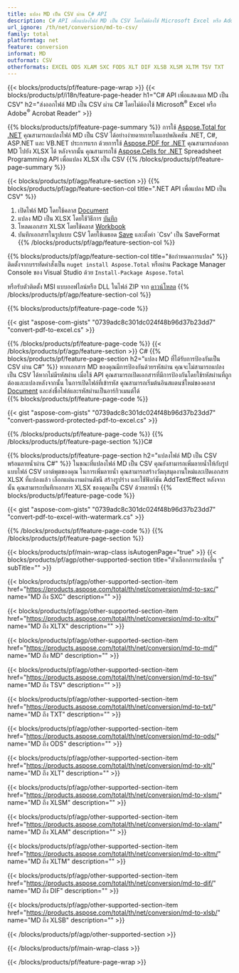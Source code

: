 ```yaml
---
title: แปลง MD เป็น CSV ผ่าน C# API
description: C# API เพื่อแปลงไฟล์ MD เป็น CSV โดยไม่ต้องใช้ Microsoft Excel หรือ Adobe Reader
url_ignore: /th/net/conversion/md-to-csv/
family: total
platformtag: net
feature: conversion
informat: MD
outformat: CSV
otherformats: EXCEL ODS XLAM SXC FODS XLT DIF XLSB XLSM XLTM TSV TXT
---
```

{{< blocks/products/pf/feature-page-wrap >}}
{{< blocks/products/pf/i18n/feature-page-header h1="C# API เพื่อแสดงผล MD เป็น CSV" h2="ส่งออกไฟล์ MD เป็น CSV ผ่าน C# โดยไม่ต้องใช้ Microsoft<sup>&reg;</sup> Excel หรือ Adobe<sup>&reg;</sup> Acrobat Reader" >}}

{{% blocks/products/pf/feature-page-summary %}}
การใช้ [Aspose.Total for .NET](https://products.aspose.com/total/net/) คุณสามารถแปลงไฟล์ MD เป็น CSV ได้อย่างง่ายดายภายในแอปพลิเคชัน .NET, C#, ASP.NET และ VB.NET ประการแรก ด้วยการใช้ [Aspose.PDF for .NET](https://products.aspose.com/pdf/net/) คุณสามารถส่งออก MD ไปยัง XLSX ได้ หลังจากนั้น คุณสามารถใช้ [Aspose.Cells for .NET](https://products.aspose.com/cells/net/) Spreadsheet Programming API เพื่อแปลง XLSX เป็น CSV
{{% /blocks/products/pf/feature-page-summary  %}}

{{< blocks/products/pf/agp/feature-section >}}
{{% blocks/products/pf/agp/feature-section-col title=".NET API เพื่อแปลง MD เป็น CSV" %}}
1. เปิดไฟล์ MD โดยใช้คลาส [Document](https://reference.aspose.com/pdf/net/aspose.pdf/document)
2. แปลง MD เป็น XLSX โดยใช้วิธีการ [บันทึก](https://reference.aspose.com/pdf/net/aspose.pdf.document/save/methods/5)
3. โหลดเอกสาร XLSX โดยใช้คลาส [Workbook](https://reference.aspose.com/cells/net/aspose.cells/workbook)
4. บันทึกเอกสารในรูปแบบ CSV โดยใช้เมธอด [Save](https://reference.aspose.com/cells/net/aspose.cells.workbook/save/methods/4) และตั้งค่า `Csv' เป็น SaveFormat
{{% /blocks/products/pf/agp/feature-section-col %}}

{{% blocks/products/pf/agp/feature-section-col title="ข้อกำหนดการแปลง" %}}
ติดตั้งจากบรรทัดคำสั่งเป็น ```nuget install Aspose.Total``` หรือผ่าน Package Manager Console ของ Visual Studio ด้วย ```Install-Package Aspose.Total```

หรือรับตัวติดตั้ง MSI แบบออฟไลน์หรือ DLL ในไฟล์ ZIP จาก [ดาวน์โหลด](https://releases.aspose.comtotal/net)
{{% /blocks/products/pf/agp/feature-section-col %}}

{{% blocks/products/pf/feature-page-code %}}

{{< gist "aspose-com-gists" "0739adc8c301dc024f48b96d37b23dd7" "convert-pdf-to-excel.cs" >}}


{{% /blocks/products/pf/feature-page-code %}}
{{< /blocks/products/pf/agp/feature-section >}}
C#
{{% blocks/products/pf/feature-page-section  h2="แปลง MD ที่ได้รับการป้องกันเป็น CSV ผ่าน C#" %}}
หากเอกสาร MD ของคุณมีการป้องกันด้วยรหัสผ่าน คุณจะไม่สามารถแปลงเป็น CSV ได้หากไม่มีรหัสผ่าน เมื่อใช้ API คุณสามารถเปิดเอกสารที่มีการป้องกันโดยใช้รหัสผ่านที่ถูกต้องและแปลงหลังจากนั้น ในการเปิดไฟล์ที่เข้ารหัส คุณสามารถเริ่มต้นอินสแตนซ์ใหม่ของคลาส [Document](https://reference.aspose.com/pdf/net/aspose.pdf/document) และส่งชื่อไฟล์และรหัสผ่านเป็นอาร์กิวเมนต์ได้  
{{% blocks/products/pf/feature-page-code %}}

{{< gist "aspose-com-gists" "0739adc8c301dc024f48b96d37b23dd7" "convert-password-protected-pdf-to-excel.cs" >}}

{{% /blocks/products/pf/feature-page-code  %}}
{{% /blocks/products/pf/feature-page-section %}}C#

{{% blocks/products/pf/feature-page-section  h2="แปลงไฟล์ MD เป็น CSV พร้อมลายน้ำผ่าน C#" %}}
ในขณะที่แปลงไฟล์ MD เป็น CSV คุณยังสามารถเพิ่มลายน้ำให้กับรูปแบบไฟล์ CSV เอาต์พุตของคุณ ในการเพิ่มลายน้ำ คุณสามารถสร้างวัตถุสมุดงานใหม่และเปิดเอกสาร XLSX ที่แปลงแล้ว เลือกแผ่นงานผ่านดัชนี สร้างรูปร่าง และใช้ฟังก์ชัน AddTextEffect หลังจากนั้น คุณสามารถบันทึกเอกสาร XLSX ของคุณเป็น CSV ด้วยลายน้ำ 
{{% blocks/products/pf/feature-page-code %}}

{{< gist "aspose-com-gists" "0739adc8c301dc024f48b96d37b23dd7" "convert-pdf-to-excel-with-watermark.cs" >}}

{{% /blocks/products/pf/feature-page-code  %}}
{{% /blocks/products/pf/feature-page-section %}}

{{< blocks/products/pf/main-wrap-class isAutogenPage="true" >}}
{{< blocks/products/pf/agp/other-supported-section title="ตัวเลือกการแปลงอื่น ๆ" subTitle="" >}}

{{< blocks/products/pf/agp/other-supported-section-item href="https://products.aspose.com/total/th/net/conversion/md-to-sxc/" name="MD ถึง SXC" description="" >}}

{{< blocks/products/pf/agp/other-supported-section-item href="https://products.aspose.com/total/th/net/conversion/md-to-xltx/" name="MD ถึง XLTX" description="" >}}

{{< blocks/products/pf/agp/other-supported-section-item href="https://products.aspose.com/total/th/net/conversion/md-to-md/" name="MD ถึง MD" description="" >}}

{{< blocks/products/pf/agp/other-supported-section-item href="https://products.aspose.com/total/th/net/conversion/md-to-tsv/" name="MD ถึง TSV" description="" >}}

{{< blocks/products/pf/agp/other-supported-section-item href="https://products.aspose.com/total/th/net/conversion/md-to-txt/" name="MD ถึง TXT" description="" >}}

{{< blocks/products/pf/agp/other-supported-section-item href="https://products.aspose.com/total/th/net/conversion/md-to-ods/" name="MD ถึง ODS" description="" >}}

{{< blocks/products/pf/agp/other-supported-section-item href="https://products.aspose.com/total/th/net/conversion/md-to-xlt/" name="MD ถึง XLT" description="" >}}

{{< blocks/products/pf/agp/other-supported-section-item href="https://products.aspose.com/total/th/net/conversion/md-to-xlsm/" name="MD ถึง XLSM" description="" >}}

{{< blocks/products/pf/agp/other-supported-section-item href="https://products.aspose.com/total/th/net/conversion/md-to-xlam/" name="MD ถึง XLAM" description="" >}}

{{< blocks/products/pf/agp/other-supported-section-item href="https://products.aspose.com/total/th/net/conversion/md-to-xltm/" name="MD ถึง XLTM" description="" >}}

{{< blocks/products/pf/agp/other-supported-section-item href="https://products.aspose.com/total/th/net/conversion/md-to-dif/" name="MD ถึง DIF" description="" >}}

{{< blocks/products/pf/agp/other-supported-section-item href="https://products.aspose.com/total/th/net/conversion/md-to-xlsb/" name="MD ถึง XLSB" description="" >}}



{{< /blocks/products/pf/agp/other-supported-section >}}

{{< /blocks/products/pf/main-wrap-class >}}

{{< /blocks/products/pf/feature-page-wrap >}}